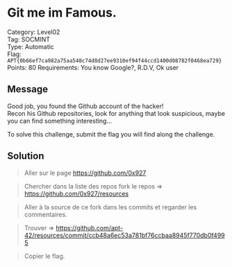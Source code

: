 # Git me im Famous.

Category: Level02  
Tag: SOCMINT  
Type: Automatic  
Flag: `APT{0b66ef7ca982a75aa548c74d8d27ee9310ef94f44ccd1400d08782f0468ea729}`  
Points: 80
Requirements: You know Google?, R.D.V, Ok user

## Message

Good job, you found the Github account of the hacker!  
Recon his Github repositories, look for anything that look suspicious, maybe you can find something interesting...  

To solve this challenge, submit the flag you will find along the challenge.

## Solution

> Aller sur le page https://github.com/0x927 

> Chercher dans la liste des repos fork le repos => https://github.com/0x927/resources 

> Aller à la source de ce fork dans les commits et regarder les commentaires.
 
> Trouver => https://github.com/apt-42/resources/commit/ccb48a6ec53a781bf76ccbaa8945f770db0f4995 

> Copier le flag.
